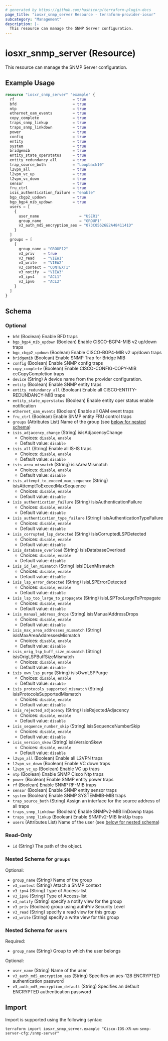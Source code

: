 ```yaml
---
# generated by https://github.com/hashicorp/terraform-plugin-docs
page_title: "iosxr_snmp_server Resource - terraform-provider-iosxr"
subcategory: "Management"
description: |-
  This resource can manage the SNMP Server configuration.
---
```


# iosxr_snmp_server (Resource)

This resource can manage the SNMP Server configuration.

## Example Usage

```terraform
resource "iosxr_snmp_server" "example" {
  rf                          = true
  bfd                         = true
  ntp                         = true
  ethernet_oam_events         = true
  copy_complete               = true
  traps_snmp_linkup           = true
  traps_snmp_linkdown         = true
  power                       = true
  config                      = true
  entity                      = true
  system                      = true
  bridgemib                   = true
  entity_state_operstatus     = true
  entity_redundancy_all       = true
  trap_source_both            = "Loopback10"
  l2vpn_all                   = true
  l2vpn_vc_up                 = true
  l2vpn_vc_down               = true
  sensor                      = true
  fru_ctrl                    = true
  isis_authentication_failure = "enable"
  bgp_cbgp2_updown            = true
  bgp_bgp4_mib_updown         = true
  users = [
    {
      user_name                  = "USER1"
      group_name                 = "GROUP1"
      v3_auth_md5_encryption_aes = "073C05626E2A4841141D"
    }
  ]
  groups = [
    {
      group_name = "GROUP12"
      v3_priv    = true
      v3_read    = "VIEW1"
      v3_write   = "VIEW2"
      v3_context = "CONTEXT1"
      v3_notify  = "VIEW3"
      v3_ipv4    = "ACL1"
      v3_ipv6    = "ACL2"
    }
  ]
}
```

<!-- schema generated by tfplugindocs -->
## Schema

### Optional

- `bfd` (Boolean) Enable BFD traps
- `bgp_bgp4_mib_updown` (Boolean) Enable CISCO-BGP4-MIB v2 up/down traps
- `bgp_cbgp2_updown` (Boolean) Enable CISCO-BGP4-MIB v2 up/down traps
- `bridgemib` (Boolean) Enable SNMP Trap for Bridge MIB
- `config` (Boolean) Enable SNMP config traps
- `copy_complete` (Boolean) Enable CISCO-CONFIG-COPY-MIB ccCopyCompletion traps
- `device` (String) A device name from the provider configuration.
- `entity` (Boolean) Enable SNMP entity traps
- `entity_redundancy_all` (Boolean) Enable all CISCO-ENTITY-REDUNDANCY-MIB traps
- `entity_state_operstatus` (Boolean) Enable entity oper status enable notification
- `ethernet_oam_events` (Boolean) Enable all OAM event traps
- `fru_ctrl` (Boolean) Enable SNMP entity FRU control traps
- `groups` (Attributes List) Name of the group (see [below for nested schema](#nestedatt--groups))
- `isis_adjacency_change` (String) isisAdjacencyChange
  - Choices: `disable`, `enable`
  - Default value: `disable`
- `isis_all` (String) Enable all IS-IS traps
  - Choices: `disable`, `enable`
  - Default value: `disable`
- `isis_area_mismatch` (String) isisAreaMismatch
  - Choices: `disable`, `enable`
  - Default value: `disable`
- `isis_attempt_to_exceed_max_sequence` (String) isisAttemptToExceedMaxSequence
  - Choices: `disable`, `enable`
  - Default value: `disable`
- `isis_authentication_failure` (String) isisAuthenticationFailure
  - Choices: `disable`, `enable`
  - Default value: `disable`
- `isis_authentication_type_failure` (String) isisAuthenticationTypeFailure
  - Choices: `disable`, `enable`
  - Default value: `disable`
- `isis_corrupted_lsp_detected` (String) isisCorruptedLSPDetected
  - Choices: `disable`, `enable`
  - Default value: `disable`
- `isis_database_overload` (String) isisDatabaseOverload
  - Choices: `disable`, `enable`
  - Default value: `disable`
- `isis_id_len_mismatch` (String) isisIDLenMismatch
  - Choices: `disable`, `enable`
  - Default value: `disable`
- `isis_lsp_error_detected` (String) isisLSPErrorDetected
  - Choices: `disable`, `enable`
  - Default value: `disable`
- `isis_lsp_too_large_to_propagate` (String) isisLSPTooLargeToPropagate
  - Choices: `disable`, `enable`
  - Default value: `disable`
- `isis_manual_address_drops` (String) isisManualAddressDrops
  - Choices: `disable`, `enable`
  - Default value: `disable`
- `isis_max_area_addresses_mismatch` (String) isisMaxAreaAddressesMismatch
  - Choices: `disable`, `enable`
  - Default value: `disable`
- `isis_orig_lsp_buff_size_mismatch` (String) isisOrigLSPBuffSizeMismatch
  - Choices: `disable`, `enable`
  - Default value: `disable`
- `isis_own_lsp_purge` (String) isisOwnLSPPurge
  - Choices: `disable`, `enable`
  - Default value: `disable`
- `isis_protocols_supported_mismatch` (String) isisProtocolsSupportedMismatch
  - Choices: `disable`, `enable`
  - Default value: `disable`
- `isis_rejected_adjacency` (String) isisRejectedAdjacency
  - Choices: `disable`, `enable`
  - Default value: `disable`
- `isis_sequence_number_skip` (String) isisSequenceNumberSkip
  - Choices: `disable`, `enable`
  - Default value: `disable`
- `isis_version_skew` (String) isisVersionSkew
  - Choices: `disable`, `enable`
  - Default value: `disable`
- `l2vpn_all` (Boolean) Enable all L2VPN traps
- `l2vpn_vc_down` (Boolean) Enable VC down traps
- `l2vpn_vc_up` (Boolean) Enable VC up traps
- `ntp` (Boolean) Enable SNMP Cisco Ntp traps
- `power` (Boolean) Enable SNMP entity power traps
- `rf` (Boolean) Enable SNMP RF-MIB traps
- `sensor` (Boolean) Enable SNMP entity sensor traps
- `system` (Boolean) Enable SNMP SYSTEMMIB-MIB traps
- `trap_source_both` (String) Assign an interface for the source address of all traps
- `traps_snmp_linkdown` (Boolean) Enable SNMPv2-MIB linDownp traps
- `traps_snmp_linkup` (Boolean) Enable SNMPv2-MIB linkUp traps
- `users` (Attributes List) Name of the user (see [below for nested schema](#nestedatt--users))

### Read-Only

- `id` (String) The path of the object.

<a id="nestedatt--groups"></a>
### Nested Schema for `groups`

Optional:

- `group_name` (String) Name of the group
- `v3_context` (String) Attach a SNMP context
- `v3_ipv4` (String) Type of Access-list
- `v3_ipv6` (String) Type of Access-list
- `v3_notify` (String) specify a notify view for the group
- `v3_priv` (Boolean) group using authPriv Security Level
- `v3_read` (String) specify a read view for this group
- `v3_write` (String) specify a write view for this group


<a id="nestedatt--users"></a>
### Nested Schema for `users`

Required:

- `group_name` (String) Group to which the user belongs

Optional:

- `user_name` (String) Name of the user
- `v3_auth_md5_encryption_aes` (String) Specifies an aes-128 ENCRYPTED authentication password
- `v3_auth_md5_encryption_default` (String) Specifies an default ENCRYPTED authentication password

## Import

Import is supported using the following syntax:

```shell
terraform import iosxr_snmp_server.example "Cisco-IOS-XR-um-snmp-server-cfg:/snmp-server"
```
